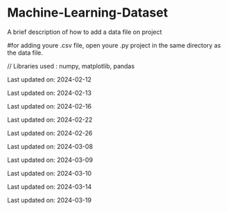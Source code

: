 # Machine-Learning-Dataset
A brief description of how to add a data file on project


#for adding youre .csv file, open youre .py project  in the same directory as the data file.

// Libraries used : numpy, matplotlib, pandas


Last updated on: 2024-02-12

Last updated on: 2024-02-13

Last updated on: 2024-02-16

Last updated on: 2024-02-22

Last updated on: 2024-02-26

Last updated on: 2024-03-08

Last updated on: 2024-03-09

Last updated on: 2024-03-10

Last updated on: 2024-03-14

Last updated on: 2024-03-19